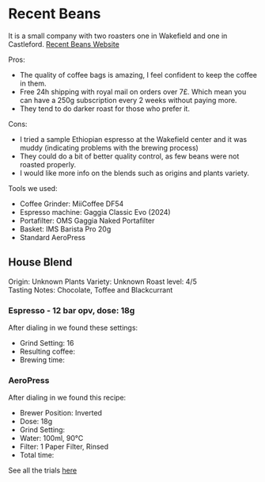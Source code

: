 # Recent Beans

It is a small company with two roasters one in Wakefield and one in Castleford. [Recent Beans Website](https://www.recentbeans.com)  

Pros:

* The quality of coffee bags is amazing, I feel confident to keep the coffee in them.
* Free 24h shipping with royal mail on orders over 7£. Which mean you can have a 250g subscription every 2 weeks without paying more.
* They tend to do darker roast for those who prefer it.

Cons:

* I tried a sample Ethiopian espresso at the Wakefield center and it was muddy (indicating problems with the brewing process)
* They could do a bit of better quality control, as few beans were not roasted properly.
* I would like more info on the blends such as origins and plants variety.


Tools we used:

* Coffee Grinder: MiiCoffee DF54
* Espresso machine: Gaggia Classic Evo (2024)
* Portafilter: OMS Gaggia Naked Portafilter
* Basket: IMS Barista Pro 20g
* Standard AeroPress

## House Blend

Origin: Unknown
Plants Variety: Unknown
Roast level: 4/5  
Tasting Notes: Chocolate, Toffee and Blackcurrant 

### Espresso - 12 bar opv, dose: 18g⁠

After dialing in we found these settings:

* Grind Setting: 16
* Resulting coffee:
* Brewing time:

### AeroPress

After dialing in we found this recipe:

* Brewer Position: Inverted⁠
* Dose: 18g⁠
* Grind Setting:
* Water: 100ml, 90°C
* Filter: 1 Paper Filter, Rinsed⁠
* Total time:
  
See all the trials [here](./house-blend-trials.md)